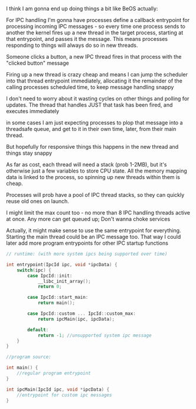 I think I am gonna end up doing things a bit like BeOS actually:

For IPC handling I'm gonna have processes define a callback entrypoint for processing incoming IPC messages - so every time one process sends to another the kernel fires up a new thread in the target process, starting at that entrypoint, and passes it the message. This means processes responding to things will always do so in new threads.

Someone clicks a button, a new IPC thread fires in that process with the "clicked button" message

Firing up a new thread is crazy cheap and means I can jump the scheduler into that thread entrypoint immediately, allocating it the remainder of the calling processes scheduled time, to keep message handling snappy 

I don't need to worry about it wasting cycles on other things and polling for updates. The thread that handles JUST that task has been fired, and executes immediately

in some cases I am just expecting processes to plop that message into a threadsafe queue, and get to it in their own time, later, from their main thread.

But hopefully for responsive things this happens in the new thread and things stay snappy

As far as cost, each thread will need a stack (prob 1-2MB), but it's otherwise just a few variables to store CPU state. All the memory mapping data is linked to the process, so spinning up new threads within them is cheap.

Processes will prob have a pool of IPC thread stacks, so they can quickly reuse old ones on launch.

I might limit the max count too - no more than 8 IPC handling threads active at once. Any more can get queued up; Don't wanna choke services

Actually, it might make sense to use the same entrypoint for everything. Starting the main thread could be an IPC message too. That way I could later add more program entrypoints for other IPC startup functions

```cpp
// runtime: (with more system ipcs being supported over time)

int entrypoint(IpcId ipc, void *ipcData) {
	switch(ipc) {
		case IpcId::init:
			__libc_init_array();
			return 0;

		case IpcId::start_main:
			return main();

		case IpcId::custom ... IpcId::custom_max:
			return ipcMain(ipc, ipcData);

		default:
			return -1; //unsupported system ipc message
	}
}

//program source:

int main() {
	//regular program entrypoint
}

int ipcMain(IpcId ipc, void *ipcData) {
	//entrypoint for custom ipc messages
}
```
